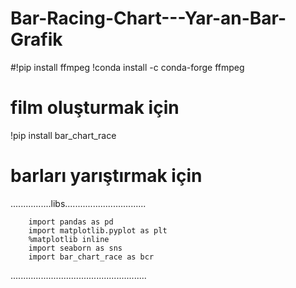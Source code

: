 # Bar-Racing-Chart---Yar-an-Bar-Grafik

#!pip install ffmpeg 
!conda install -c conda-forge ffmpeg
# film oluşturmak için

!pip install bar_chart_race 
# barları yarıştırmak için

................libs................................

        import pandas as pd
        import matplotlib.pyplot as plt
        %matplotlib inline
        import seaborn as sns
        import bar_chart_race as bcr
        
......................................................

